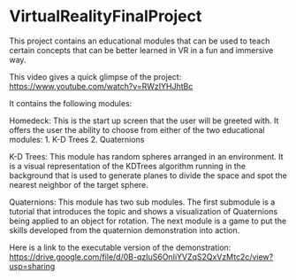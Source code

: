 # VirtualRealityFinalProject
This project contains an educational modules that can be used to teach certain concepts that can be better
learned in VR in a fun and immersive way.

This video gives a quick glimpse of the project:
https://www.youtube.com/watch?v=RWzIYHJhtBc

It contains the following modules:

Homedeck:
This is the start up screen that the user will be greeted with. It offers the user the ability to choose from
either of the two educational modules: 
    1. K-D Trees
    2. Quaternions

K-D Trees:
This module has random spheres arranged in an environment. It is a visual representation of the KDTrees
algorithm running in the background that is used to generate planes to divide the space and spot the nearest
neighbor of the target sphere.

Quaternions:
This module has two sub modules. 
The first submodule is a tutorial that introduces the topic and shows a visualization of Quaternions being
applied to an object for rotation.
The next module is a game to put the skills developed from the quaternion demonstration into action. 

Here is a link to the executable version of the demonstration:
https://drive.google.com/file/d/0B-qzIuS6OnIiYVZqS2QxVzMtc2c/view?usp=sharing



